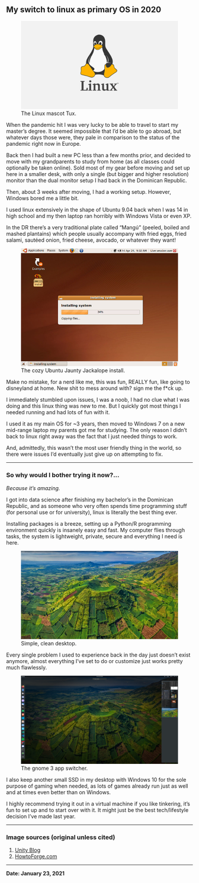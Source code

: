 ## My switch to linux as primary OS in 2020

<figure>
    <img src="./assets/1.png">
    <figcaption>The Linux mascot Tux.</figcaption>
</figure>

When the pandemic hit I was very lucky to be able to travel to start my master’s degree. It seemed impossible that I’d be able to go abroad, but whatever days those were, they pale in comparison to the status of the pandemic right now in Europe.

Back then I had built a new PC less than a few months prior, and decided to move with my grandparents to study from home (as all classes could optionally be taken online). Sold most of my gear before moving and set up here in a smaller desk, with only a single (but bigger and higher resolution) monitor than the dual monitor setup I had back in the Dominican Republic.

Then, about 3 weeks after moving, I had a working setup. However, Windows bored me a little bit.

I used linux extensively in the shape of Ubuntu 9.04 back when I was 14 in high school and my then laptop ran horribly with Windows Vista or even XP.

In the DR there’s a very traditional plate called “Mangú” (peeled, boiled and mashed plantains) which people usually accompany with fried eggs, fried salami, sautéed onion, fried cheese, avocado, or whatever they want!


<figure>
    <img src="./assets/2.jpeg">
    <figcaption>The cozy Ubuntu Jaunty Jackalope install.</figcaption>
</figure>

Make no mistake, for a nerd like me, this was fun, REALLY fun, like going to disneyland at home. New shit to mess around with? sign me the f*ck up.

I immediately stumbled upon issues, I was a noob, I had no clue what I was doing and this linux thing was new to me. But I quickly got most things I needed running and had lots of fun with it.

I used it as my main OS for ~3 years, then moved to Windows 7 on a new mid-range laptop my parents got me for studying. The only reason I didn’t back to linux right away was the fact that I just needed things to work.

And, admittedly, this wasn’t the most user friendly thing in the world, so there were issues I’d eventually just give up on attempting to fix.

***

### So why would I bother trying it now?…

*Because it’s amazing.*

I got into data science after finishing my bachelor’s in the Dominican Republic, and as someone who very often spends time programming stuff (for personal use or for university), linux is literally the best thing ever.

Installing packages is a breeze, setting up a Python/R programming environment quickly is insanely easy and fast. My computer flies through tasks, the system is lightweight, private, secure and everything I need is here.

<figure>
    <img src="./assets/3.png">
    <figcaption>Simple, clean desktop.</figcaption>
</figure>

Every single problem I used to experience back in the day just doesn’t exist anymore, almost everything I’ve set to do or customize just works pretty much flawlessly.

<figure>
    <img src="./assets/4.png">
    <figcaption>The gnome 3 app switcher.</figcaption>
</figure>

I also keep another small SSD in my desktop with Windows 10 for the sole purpose of gaming when needed, as lots of games already run just as well and at times even better than on Windows.

I highly recommend trying it out in a virtual machine if you like tinkering, it’s fun to set up and to start over with it. It might just be the best tech/lifestyle decision I’ve made last year.

***

### Image sources (original unless cited)

1. [Unity Blog](https://blogs.unity3d.com/2019/05/30/announcing-the-unity-editor-for-linux/)
2. [HowtoForge.com](https://www.howtoforge.com/the-perfect-desktop-ubuntu-9.04)

***

**Date: January 23, 2021**
